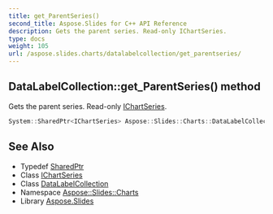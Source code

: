 ```yaml
---
title: get_ParentSeries()
second_title: Aspose.Slides for C++ API Reference
description: Gets the parent series. Read-only IChartSeries.
type: docs
weight: 105
url: /aspose.slides.charts/datalabelcollection/get_parentseries/
---
```

## DataLabelCollection::get_ParentSeries() method


Gets the parent series. Read-only [IChartSeries](../../ichartseries/).

```cpp
System::SharedPtr<IChartSeries> Aspose::Slides::Charts::DataLabelCollection::get_ParentSeries() override
```

## See Also

* Typedef [SharedPtr](../../../system/sharedptr/)
* Class [IChartSeries](../../ichartseries/)
* Class [DataLabelCollection](../)
* Namespace [Aspose::Slides::Charts](../../)
* Library [Aspose.Slides](../../../)